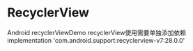 # RecyclerView
Android recyclerViewDemo
recyclerView使用需要单独添加依赖
implementation 'com.android.support:recyclerview-v7:28.0.0'
